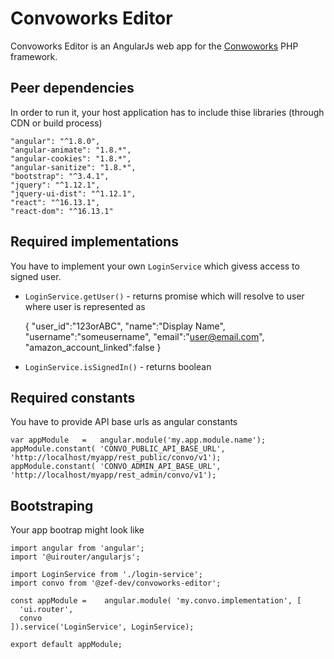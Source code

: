 # Convoworks Editor #

Convoworks Editor is an AngularJs web app for the [Conwoworks](https://github.com/zef-dev/convoworks-core) PHP framework.

## Peer dependencies

In order to run it, your host application has to include thise libraries (through CDN or build process)

    "angular": "^1.8.0",
    "angular-animate": "1.8.*",
    "angular-cookies": "1.8.*",
    "angular-sanitize": "1.8.*",
    "bootstrap": "^3.4.1",
    "jquery": "^1.12.1",
    "jquery-ui-dist": "^1.12.1",
    "react": "^16.13.1",
    "react-dom": "^16.13.1"

## Required implementations

You have to implement your own `LoginService` which givess access to signed user.

* `LoginService.getUser()` - returns promise which will resolve to user where user is represented as 

    {
        "user_id":"123orABC",
        "name":"Display Name",
        "username":"someusername",
        "email":"user@email.com",
        "amazon_account_linked":false
    }

* `LoginService.isSignedIn()` - returns boolean


## Required constants

You have to provide API base urls as angular constants

    var appModule   =   angular.module('my.app.module.name');
    appModule.constant( 'CONVO_PUBLIC_API_BASE_URL', 'http://localhost/myapp/rest_public/convo/v1');
    appModule.constant( 'CONVO_ADMIN_API_BASE_URL', 'http://localhost/myapp/rest_admin/convo/v1');

## Bootstraping

Your app bootrap might look like

    import angular from 'angular';
    import '@uirouter/angularjs';
    
    import LoginService from './login-service';
    import convo from '@zef-dev/convoworks-editor';
    
    const appModule =    angular.module( 'my.convo.implementation', [
      'ui.router',
      convo
    ]).service('LoginService', LoginService);
    
    export default appModule;
